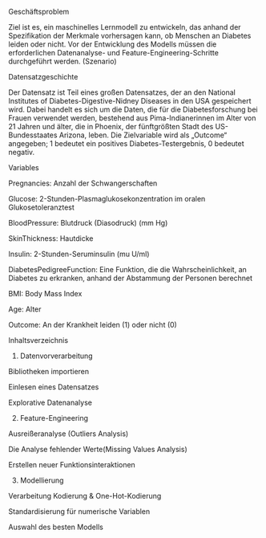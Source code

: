 Geschäftsproblem

Ziel ist es, ein maschinelles Lernmodell zu entwickeln, das anhand der Spezifikation der Merkmale vorhersagen kann, ob Menschen an Diabetes leiden oder nicht. Vor der Entwicklung des Modells müssen die erforderlichen Datenanalyse- und Feature-Engineering-Schritte durchgeführt werden. (Szenario)

Datensatzgeschichte

Der Datensatz ist Teil eines großen Datensatzes, der an den National Institutes of Diabetes-Digestive-Nidney Diseases in den USA gespeichert wird. Dabei handelt es sich um die Daten, die für die Diabetesforschung bei Frauen verwendet werden, bestehend aus Pima-Indianerinnen im Alter von 21 Jahren und älter, die in Phoenix, der fünftgrößten Stadt des US-Bundesstaates Arizona, leben. Die Zielvariable wird als „Outcome“ angegeben; 1 bedeutet ein positives Diabetes-Testergebnis, 0 bedeutet negativ.

Variables

Pregnancies: Anzahl der Schwangerschaften

Glucose: 2-Stunden-Plasmaglukosekonzentration im oralen Glukosetoleranztest

BloodPressure: Blutdruck (Diasodruck) (mm Hg)

SkinThickness: Hautdicke

Insulin: 2-Stunden-Seruminsulin (mu U/ml)

DiabetesPedigreeFunction: Eine Funktion, die die Wahrscheinlichkeit, an Diabetes zu erkranken, anhand der Abstammung der Personen berechnet

BMI: Body Mass Index

Age: Alter

Outcome: An der Krankheit leiden (1) oder nicht (0)

Inhaltsverzeichnis

1. Datenvorverarbeitung
   
Bibliotheken importieren

Einlesen eines Datensatzes

Explorative Datenanalyse

2. Feature-Engineering
   
Ausreißeranalyse (Outliers Analysis)

Die Analyse fehlender Werte(Missing Values Analysis)

Erstellen neuer Funktionsinteraktionen

3. Modellierung
   
Verarbeitung Kodierung & One-Hot-Kodierung

Standardisierung für numerische Variablen

Auswahl des besten Modells
